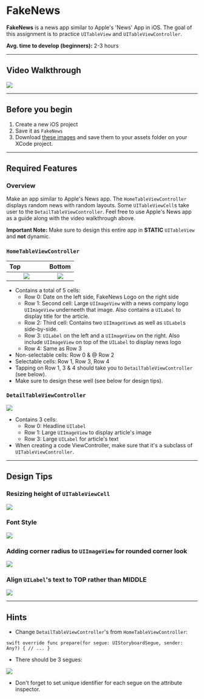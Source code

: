 # FakeNews
**FakeNews** is a news app similar to Apple's 'News' App in iOS. The goal of this assignment is to practice `UITableView` and `UITableViewController`.

**Avg. time to develop (beginners):** 2-3 hours

***

## Video Walkthrough

![](/demo.gif)

***

## Before you begin

1. Create a new iOS project
2. Save it as `FakeNews`
4. Download [these images](/FakeNews) and save them to your assets folder on your XCode project.

***

## Required Features

### Overview
Make an app similar to Apple's News app. The `HomeTableViewController` displays random news with random layouts. Some `UITableViewCell`s take user to the `DetailTableViewController`. Feel free to use Apple's News app as a guide along with the video walkthrough above.

**Important Note:** Make sure to design this entire app in **STATIC** `UITableView` and **not** dynamic.

### `HomeTableViewController`

Top                        |  Bottom
:-------------------------:|:-------------------------:
![](/HomePage1.png)        |   ![](/HomePage2.png)


* Contains a total of 5 cells:
  * Row 0: Date on the left side, FakeNews Logo on the right side
  * Row 1: Second cell: Large `UIImageView` with a news company logo `UIImageView` underneeth that image. Also contains a `UILabel` to display title for the article.
  * Row 2: Third cell: Contains two `UIImageView`s as well as `UILabel`s side-by-side.
  * Row 3: `UILabel` on the left and a `UIImageView` on the right. Also include `UIImageView` on top of the `UILabel` to display news logo
  * Row 4: Same as Row 3
* Non-selectable cells: Row 0 & @ Row 2
* Selectable cells: Row 1, Row 3, Row 4
* Tapping on Row 1, 3 & 4 should take you to `DetailTableViewController` (see below).
* Make sure to design these well (see below for design tips).

### `DetailTableViewController`

![](/DetailPage.png)

* Contains 3 cells:
  * Row 0: Headline `UIlabel`
  * Row 1: Large `UIImageView` to display article's image
  * Row 3: Large `UILabel` for article's text
* When creating a code ViewController, make sure that it's a subclass of `UITableViewController`.

***

## Design Tips

### Resizing height of `UITableViewCell`

![](/Design%20Tips/resize-height-uitableviewcell.gif)

### Font Style
![](/Design%20Tips/font-style.gif)

### Adding corner radius to `UIImageView` for rounded corner look

![](/Design%20Tips/rounded-corner-imageviews.gif)

### Align `UILabel`'s text to TOP rather than MIDDLE

![](/Design%20Tips/align-uilabel-top.gif)

***

## Hints
* Change `DetailTableViewController`'s from `HomeTableViewController`:

` swift
override func prepare(for segue: UIStoryboardSegue, sender: Any?) {
 // ...
}
`
* There should be 3 segues:

![](/segues.png)

  * Don't forget to set unique identifier for each segue on the attribute inspector.






